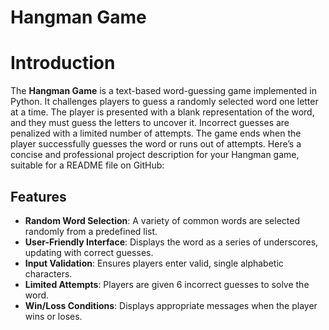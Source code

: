 # **Hangman Game**

# Introduction

The **Hangman Game** is a text-based word-guessing game implemented in Python. It challenges players to guess a randomly selected word one letter at a time. The player is presented with a blank representation of the word, and they must guess the letters to uncover it. Incorrect guesses are penalized with a limited number of attempts. The game ends when the player successfully guesses the word or runs out of attempts.
Here’s a concise and professional project description for your Hangman game, suitable for a README file on GitHub:

## **Features**
- **Random Word Selection**: A variety of common words are selected randomly from a predefined list.
- **User-Friendly Interface**: Displays the word as a series of underscores, updating with correct guesses.
- **Input Validation**: Ensures players enter valid, single alphabetic characters.
- **Limited Attempts**: Players are given 6 incorrect guesses to solve the word.
- **Win/Loss Conditions**: Displays appropriate messages when the player wins or loses.
